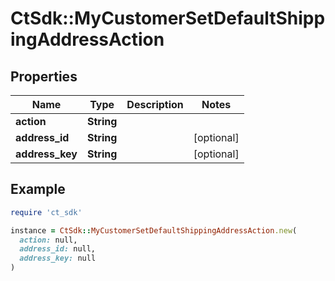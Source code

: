 # CtSdk::MyCustomerSetDefaultShippingAddressAction

## Properties

| Name | Type | Description | Notes |
| ---- | ---- | ----------- | ----- |
| **action** | **String** |  |  |
| **address_id** | **String** |  | [optional] |
| **address_key** | **String** |  | [optional] |

## Example

```ruby
require 'ct_sdk'

instance = CtSdk::MyCustomerSetDefaultShippingAddressAction.new(
  action: null,
  address_id: null,
  address_key: null
)
```


